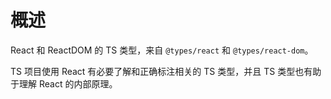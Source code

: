 # 概述

React 和 ReactDOM 的 TS 类型，来自 `@types/react` 和 `@types/react-dom`。

TS 项目使用 React 有必要了解和正确标注相关的 TS 类型，并且 TS 类型也有助于理解 React 的内部原理。
